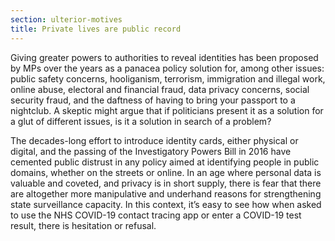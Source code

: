 ```yaml
---
section: ulterior-motives
title: Private lives are public record
---
```

Giving greater powers to authorities to reveal identities has been proposed by MPs over the years as a panacea policy solution for, among other issues: public safety concerns, hooliganism, terrorism, immigration and illegal work, online abuse, electoral and financial fraud, data privacy concerns, social security fraud, and the daftness of having to bring your passport to a nightclub. A skeptic might argue that if politicians present it as a solution for a glut of different issues, is it a solution in search of a problem?

The decades-long effort to introduce identity cards, either physical or digital, and the passing of the Investigatory Powers Bill in 2016 have cemented public distrust in any policy aimed at identifying people in public domains, whether on the streets or online. In an age where personal data is valuable and coveted, and privacy is in short supply, there is fear that there are altogether more manipulative and underhand reasons for strengthening state surveillance capacity. In this context, it’s easy to see how when asked to use the NHS COVID-19 contact tracing app or enter a COVID-19 test result, there is hesitation or refusal.
